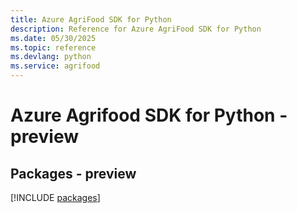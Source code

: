 ```yaml
---
title: Azure AgriFood SDK for Python
description: Reference for Azure AgriFood SDK for Python
ms.date: 05/30/2025
ms.topic: reference
ms.devlang: python
ms.service: agrifood
---
```

# Azure Agrifood SDK for Python - preview
## Packages - preview
[!INCLUDE [packages](agrifood-index.md)]